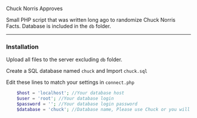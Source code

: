 Chuck Norris Approves


Small PHP script that was written long ago to randomize Chuck Norris Facts. Database is included in the `db` folder.

---

### Installation

Upload all files to the server excluding `db` folder. 

Create a SQL database named `chuck` and Import `chuck.sql`

Edit these lines to match your settings in `connect.php`

```php
	$host = 'localhost'; //Your database host
	$user = 'root'; //Your database login
	$password = ''; //Your database login password
	$database = 'chuck'; //Database name, Please use Chuck or you will get a roundhouse kick from Chuck Norris
```
